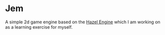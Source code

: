 # Jem
A simple 2d game engine based on the [Hazel Engine](https://github.com/TheCherno/Hazel) which I am working on as a learning exercise for myself.
